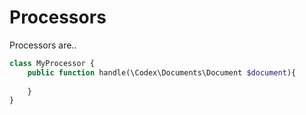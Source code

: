 <!--
title: Processors
subtitle: Develop
-->

# Processors

Processors are..

```php
class MyProcessor {
    public function handle(\Codex\Documents\Document $document){
        
    }
}

```